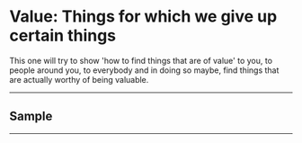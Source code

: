 # Value: Things for which we give up certain things 

This one will try to show 'how to find things that are of value' to you, to people around you, to everybody and in doing so maybe, find things that are actually worthy of being valuable.

___

## Sample
___
